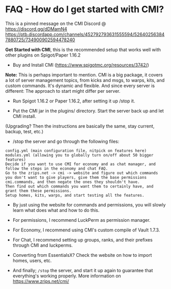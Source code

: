 # FAQ - How do I get started with CMI?

This is a pinned message on the CMI Discord @ https://discord.gg/dDMamN4
https://ptb.discordapp.com/channels/452792793631555594/526402563847880725/734900902594478240

**Get Started with CMI**, this is the recommended setup that works well with other plugins on Spigot/Paper 1.16.2

- Buy and Install CMI (<https://www.spigotmc.org/resources/3742/>)

**Note:** This is perhaps important to mention. CMI is a big package, it covers a lot of server management topics, from kicks and msgs, to warps, kits, and custom commands. It's dynamic and flexible. And since every server is different: The approach to start might differ per server.

- Run Spigot 1.16.2 or Paper 1.16.2, after setting it up /stop it.

- Put the CMI jar in the plugins/ directory. Start the server back up and let CMI install.

(Upgrading? Then the instructions are basically the same, stay current, backup, test, etc.)

- /stop the server and go through the following files:
```
config.yml (main configuration file, nitpick on features here)
modules.yml (allowing you to globally turn on/off about 50 bigger features)
Decide if you want to use CMI for economy and as chat manager, and follow the steps in the economy and chat FAQ.
Go to the zrips.net -> cmi -> website and figure out which commands you don't want to give players, give them the base permissions cmi.commands, and then negate the ones they shouldn't have. 
Then find out which commands you want them to certainly have, and grant them these permissions. 
Setup homes, kits, warps, and start testing all the features. 
```

- By just using the website for commands and permissions, you will slowly learn what does what and how to do this. 

- For permissions, I recommend LuckPerm as permission manager.

- For Economy, I recommend using CMI's custom compile of Vault 1.7.3.

- For Chat, I recommend setting up groups, ranks, and their prefixes through CMI and luckperms.

- Converting from EssentialsX? Check the website on how to import homes, users, etc.

- And finally; `/stop` the server, and start it up again to guarantee that everything's working properly. More information on <https://www.zrips.net/cmi/>